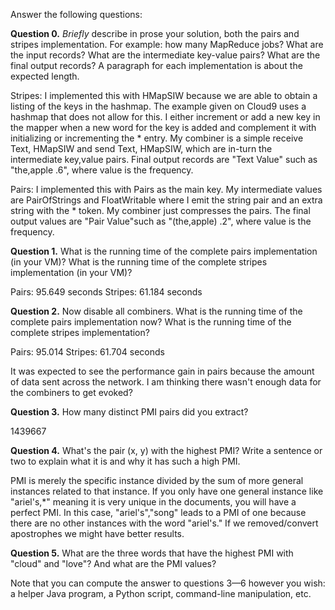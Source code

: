 <p>Answer the following questions:</p>

<p><b>Question 0.</b> <i>Briefly</i> describe in prose your solution,
both the pairs and stripes implementation. For example: how many
MapReduce jobs? What are the input records? What are the intermediate
key-value pairs? What are the final output records? A paragraph for
each implementation is about the expected length.</p>

Stripes: I implemented this with HMapSIW because we are able to obtain a listing of the keys in the hashmap.  The example given on Cloud9 uses a hashmap that does not allow for this.  I either increment or add a new key in the mapper when a new word for the key is added and complement it with initializing or incrementing the * entry. My combiner is a simple receive Text, HMapSIW and send Text, HMapSIW, which are in-turn the intermediate key,value pairs. Final output records are "Text Value" such as "the,apple .6", where value is the frequency.

Pairs: I implemented this with Pairs as the main key.  My intermediate values are PairOfStrings and FloatWritable where I emit the string pair and an extra string with the * token.  My combiner just compresses the pairs.  The final output values are "Pair Value"such as "(the,apple) .2", where value is the frequency.

<p><b>Question 1.</b> What is the running time of the complete pairs
implementation (in your VM)? What is the running time of the complete
stripes implementation (in your VM)?</p>

Pairs: 95.649 seconds
Stripes: 61.184 seconds

<p><b>Question 2.</b> Now disable all combiners. What is the running
time of the complete pairs implementation now? What is the running
time of the complete stripes implementation?</p>

Pairs: 95.014
Stripes: 61.704 seconds

It was expected to see the performance gain in pairs because the amount of data sent across the network.  I am thinking there wasn't enough data for the combiners to get evoked?

<p><b>Question 3.</b> How many distinct PMI pairs did you extract?</p>

1439667

<p><b>Question 4.</b> What's the pair (x, y) with the highest PMI?
Write a sentence or two to explain what it is and why it has such a
high PMI.</p>

PMI is merely the specific instance divided by the sum of more general instances related to that instance.  If you only have one general instance like "ariel's,*" meaning it is very unique in the documents, you will have a perfect PMI.  In this case, "ariel's","song" leads to a PMI of one because there are no other instances with the word "ariel's."  If we removed/convert apostrophes we might have better results.

<p><b>Question 5.</b> What are the three words that have the highest
PMI with "cloud" and "love"? And what are the PMI values?</p>

<p>Note that you can compute the answer to questions 3&mdash;6 however
you wish: a helper Java program, a Python script, command-line
manipulation, etc.</p>